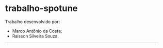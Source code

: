 # trabalho-spotune
Trabalho desenvolvido por:
* Marco Antônio da Costa; 
* Raisson Silveira Souza.
---
